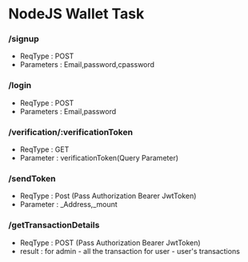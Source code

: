 # NodeJS Wallet Task

### /signup
- ReqType : POST
- Parameters : Email,password,cpassword

### /login
- ReqType : POST
- Parameters : Email,password

### /verification/:verificationToken
- ReqType : GET
- Parameter : verificationToken(Query Parameter)

### /sendToken
- ReqType : Post (Pass Authorization Bearer JwtToken)
- Parameter : _Address,_mount

### /getTransactionDetails
- ReqType : POST (Pass Authorization Bearer JwtToken)
- result : for admin - all the transaction
           for user - user's transactions



